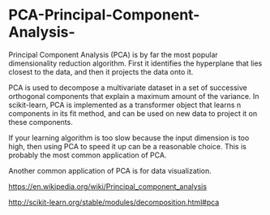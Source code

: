 # PCA-Principal-Component-Analysis-
Principal Component Analysis (PCA) is by far the most popular dimensionality reduction algorithm. First it identifies the hyperplane that lies closest to the data, and then it projects the data onto it.

PCA is used to decompose a multivariate dataset in a set of successive orthogonal components that explain a maximum amount of the variance. In scikit-learn, PCA is implemented as a transformer object that learns n components in its fit method, and can be used on
new data to project it on these components.

If your learning algorithm is too slow because the input dimension is too high, then using PCA to speed it up can be a reasonable choice. This is probably the most common application of PCA. 

Another common application of PCA is for data visualization.


https://en.wikipedia.org/wiki/Principal_component_analysis


http://scikit-learn.org/stable/modules/decomposition.html#pca
